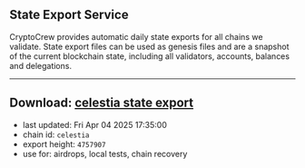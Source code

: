 ## State Export Service
CryptoCrew provides automatic daily state exports for all chains we validate. State export files can be used as genesis files and are a snapshot of the current blockchain state, including all validators, accounts, balances and delegations.

---
**Download: [celestia state export](https://dl-eu2.ccvalidators.com/SERVICE/celestia/celestia_export_4757907.json)**
---

- last updated: Fri Apr 04 2025 17:35:00
- chain id: `celestia`
- export height: `4757907`
- use for: airdrops, local tests, chain recovery
